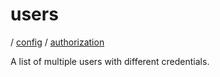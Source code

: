 # users

/ [config](reference/server-config/index.md) / [authorization](reference/server-config/config/authorization/index.md) 

A list of multiple users with different credentials.

